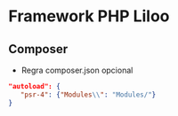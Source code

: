 # Framework PHP Liloo


## Composer 
- Regra composer.json opcional
```json
"autoload": {
   "psr-4": {"Modules\\": "Modules/"}
}
```